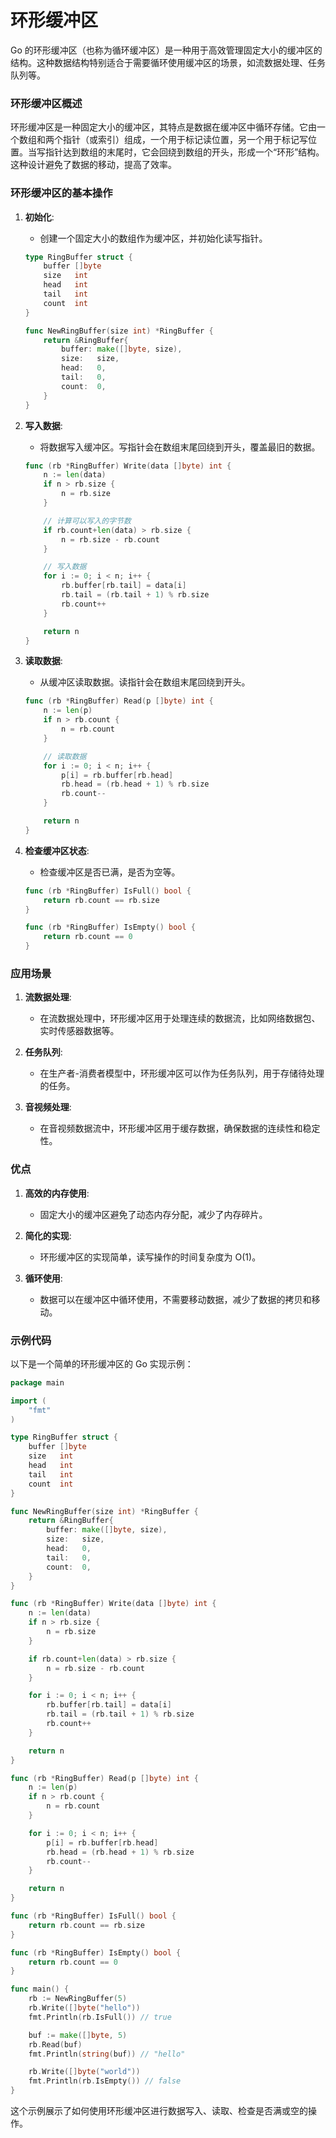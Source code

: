 # 环形缓冲区
Go 的环形缓冲区（也称为循环缓冲区）是一种用于高效管理固定大小的缓冲区的结构。这种数据结构特别适合于需要循环使用缓冲区的场景，如流数据处理、任务队列等。

### 环形缓冲区概述

环形缓冲区是一种固定大小的缓冲区，其特点是数据在缓冲区中循环存储。它由一个数组和两个指针（或索引）组成，一个用于标记读位置，另一个用于标记写位置。当写指针达到数组的末尾时，它会回绕到数组的开头，形成一个“环形”结构。这种设计避免了数据的移动，提高了效率。

### 环形缓冲区的基本操作

1. **初始化**:
   - 创建一个固定大小的数组作为缓冲区，并初始化读写指针。
   
   ```go
   type RingBuffer struct {
       buffer []byte
       size   int
       head   int
       tail   int
       count  int
   }

   func NewRingBuffer(size int) *RingBuffer {
       return &RingBuffer{
           buffer: make([]byte, size),
           size:   size,
           head:   0,
           tail:   0,
           count:  0,
       }
   }
   ```

2. **写入数据**:
   - 将数据写入缓冲区。写指针会在数组末尾回绕到开头，覆盖最旧的数据。
   
   ```go
   func (rb *RingBuffer) Write(data []byte) int {
       n := len(data)
       if n > rb.size {
           n = rb.size
       }

       // 计算可以写入的字节数
       if rb.count+len(data) > rb.size {
           n = rb.size - rb.count
       }

       // 写入数据
       for i := 0; i < n; i++ {
           rb.buffer[rb.tail] = data[i]
           rb.tail = (rb.tail + 1) % rb.size
           rb.count++
       }

       return n
   }
   ```

3. **读取数据**:
   - 从缓冲区读取数据。读指针会在数组末尾回绕到开头。

   ```go
   func (rb *RingBuffer) Read(p []byte) int {
       n := len(p)
       if n > rb.count {
           n = rb.count
       }

       // 读取数据
       for i := 0; i < n; i++ {
           p[i] = rb.buffer[rb.head]
           rb.head = (rb.head + 1) % rb.size
           rb.count--
       }

       return n
   }
   ```

4. **检查缓冲区状态**:
   - 检查缓冲区是否已满，是否为空等。

   ```go
   func (rb *RingBuffer) IsFull() bool {
       return rb.count == rb.size
   }

   func (rb *RingBuffer) IsEmpty() bool {
       return rb.count == 0
   }
   ```

### 应用场景

1. **流数据处理**:
   - 在流数据处理中，环形缓冲区用于处理连续的数据流，比如网络数据包、实时传感器数据等。

2. **任务队列**:
   - 在生产者-消费者模型中，环形缓冲区可以作为任务队列，用于存储待处理的任务。

3. **音视频处理**:
   - 在音视频数据流中，环形缓冲区用于缓存数据，确保数据的连续性和稳定性。

### 优点

1. **高效的内存使用**:
   - 固定大小的缓冲区避免了动态内存分配，减少了内存碎片。

2. **简化的实现**:
   - 环形缓冲区的实现简单，读写操作的时间复杂度为 O(1)。

3. **循环使用**:
   - 数据可以在缓冲区中循环使用，不需要移动数据，减少了数据的拷贝和移动。

### 示例代码

以下是一个简单的环形缓冲区的 Go 实现示例：

```go
package main

import (
    "fmt"
)

type RingBuffer struct {
    buffer []byte
    size   int
    head   int
    tail   int
    count  int
}

func NewRingBuffer(size int) *RingBuffer {
    return &RingBuffer{
        buffer: make([]byte, size),
        size:   size,
        head:   0,
        tail:   0,
        count:  0,
    }
}

func (rb *RingBuffer) Write(data []byte) int {
    n := len(data)
    if n > rb.size {
        n = rb.size
    }

    if rb.count+len(data) > rb.size {
        n = rb.size - rb.count
    }

    for i := 0; i < n; i++ {
        rb.buffer[rb.tail] = data[i]
        rb.tail = (rb.tail + 1) % rb.size
        rb.count++
    }

    return n
}

func (rb *RingBuffer) Read(p []byte) int {
    n := len(p)
    if n > rb.count {
        n = rb.count
    }

    for i := 0; i < n; i++ {
        p[i] = rb.buffer[rb.head]
        rb.head = (rb.head + 1) % rb.size
        rb.count--
    }

    return n
}

func (rb *RingBuffer) IsFull() bool {
    return rb.count == rb.size
}

func (rb *RingBuffer) IsEmpty() bool {
    return rb.count == 0
}

func main() {
    rb := NewRingBuffer(5)
    rb.Write([]byte("hello"))
    fmt.Println(rb.IsFull()) // true

    buf := make([]byte, 5)
    rb.Read(buf)
    fmt.Println(string(buf)) // "hello"

    rb.Write([]byte("world"))
    fmt.Println(rb.IsEmpty()) // false
}
```

这个示例展示了如何使用环形缓冲区进行数据写入、读取、检查是否满或空的操作。